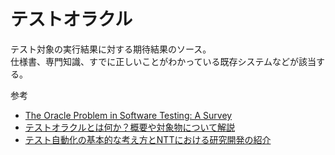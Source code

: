 # テストオラクル

テスト対象の実行結果に対する期待結果のソース。  
仕様書、専門知識、すでに正しいことがわかっている既存システムなどが該当する。

参考

- [The Oracle Problem in Software Testing: A Survey](https://www.computer.org/csdl/journal/ts/2015/05/06963470/13rRUx0geBw)
- [テストオラクルとは何か？概要や対象物について解説](https://q-media.jp/test-oracle/)
- [テスト自動化の基本的な考え方とNTTにおける研究開発の紹介](https://www.jaspic.org/wordpress/wp-content/uploads/JASPIC_SPI-TwilightForum_20190326.pdf)
